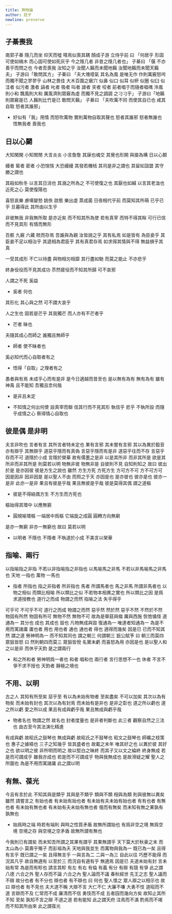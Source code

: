 ```yaml
---
title: 齊物論
author: 莊子
newline: preserve
---
```


## 子綦喪我

南郭子綦
隱几而坐
仰天而噓
嗒焉似喪其耦
顏成子游
立侍乎前 曰
「何居乎
  形固可使如槁木
  而心固可使如死灰乎
  今之隱几者
  非昔之隱几者也」
子綦曰
「偃 不亦善乎而問之也
  今者吾喪我 汝知之乎
  汝聞人籟而未聞地籟
  汝聞地籟而未聞天籟夫」
子游曰「敢問其方」
子綦曰
「夫大塊噫氣 其名為風
  是唯无作
  作則萬竅怒呺
  而獨不聞之翏翏乎
  山林之畏佳
  大木百圍之竅穴
  似鼻 似口
  似耳 似枅
  似圈 似臼
  似洼者 似污者
  激者 謞者
  叱者 吸者
  叫者 譹者
  宎者 咬者
  前者唱于而隨者唱喁
  泠風則小和
  飄風則大和
  厲風濟則眾竅為虛
  而獨不見之調調 之刁刁乎」
子游曰「地籟則眾竅是已 人籟則比竹是已 敢問天籟」
子綦曰
「夫吹萬不同
  而使其自已也
  咸其自取 怒者其誰邪」

- 好似有「我」用情
  而怒吹萬物
  實則萬物自取其聲也
  怒者其誰邪
  怒者無誰也
  悟無我者 喪我也

## 日以心鬭

大知閑閑 小知閒閒
大言炎炎 小言詹詹
其寐也魂交
其覺也形開
與接為構 日以心鬭

縵者 窖者 密者
小恐惴惴 大恐縵縵
其發若機栝 其司是非之謂也
其留如詛盟 其守勝之謂也

其殺如秋冬   以言其日消也
其溺之所為之 不可使復之也
其厭也如緘   以言其老洫也
近死之心     莫使復陽也

喜怒哀樂 慮嘆變慹
姚佚 啟態
樂出虛 蒸成菌
日夜相代乎前
而莫知其所萌
已乎已乎
旦暮得此
其所由以生乎

非彼無我 非我無所取
是亦近矣 而不知其所為使
若有真宰 而特不得其眹
可行已信 而不見其形
有情而無形

百骸 九竅 六藏
賅而存焉 吾誰與為親
汝皆說之乎 其有私焉
如是皆有
為臣妾乎 其臣妾不足以相治乎
其遞相為君臣乎 其有真君存焉
如求得其情與不得 無益損乎其真

一受其成形 不亡以待盡
與物相刃相靡
其行盡如馳
而莫之能止
不亦悲乎

終身役役而不見其成功
苶然疲役而不知其所歸
可不哀邪

人謂之不死 奚益

- 奚者 何也

其形化 其心與之然
可不謂大哀乎

人之生也
固若是芒乎
其我獨芒
而人亦有不芒者乎

- 芒者 昧也

夫隨其成心而師之
誰獨且無師乎

- 師者 使不昧者也

奚必知代而心自取者有之

- 悟得「自取」之理者有之

愚者與有焉
未成乎心而有是非
是今日適越而昔至也
是以無有為有
無有為有
雖有神禹 且不能知
吾獨且柰何哉

- 是非且未定

- 不知情之何出何使
  設真宰而聯 信其行而不見其形
  執信乎 悲乎
  不執所設 而隨乎成情之心
  察得情心自取也

## 彼是偶 是非明

夫言非吹也
言者有言 其所言者特未定也
果有言邪 其未嘗有言邪
其以為異於鷇音
亦有辯乎
其無辯乎
道惡乎隱而有真偽
言惡乎隱而有是非
道惡乎往而不存
言惡乎存而不可
道隱於小成
言隱於榮華
故有儒墨之是非
以是其所非
而非其所是
欲是其所非而非其所是
則莫若以明
物無非彼
物無非是
自彼則不見
自知則知之
故曰 彼出於是 是亦因彼
彼是方生之說也
雖然
方生方死
方死方生
方可方不可
方不可方可
因是因非
因非因是
是以聖人不由 而照之于天 亦因是也
是亦彼也
彼亦是也
彼亦一是非
此亦一是非
果且有彼是乎哉
果且無彼是乎哉
彼是莫得其偶 謂之道樞

- 彼是不得結偶方生
  不方生而方死也

樞始得其環中 以應無窮

- 圓規喻環樞
  一端居中爲樞 它端旋之成圓
  圓轉方向無窮

是亦一無窮
非亦一無窮也
故曰 莫若以明

- 以明者 不隱也
  不隱者
  不執道於小成 不美言以榮華

## 指喻、兩行

以指喻指之非指 不若以非指喻指之非指也
以馬喻馬之非馬 不若以非馬喻馬之非馬也
天地 一指也
萬物 一馬也

- 指者 所指也
  指之非指者 所非指也
  馬者 所謂馬者也
  馬之非馬 所謂非馬者也
  以物之相似 而類比相喻
  所以類比之似
  不若物本相異之實也
  所以類比之因
  是爲求道授教也
  道行之而成 物謂之而然
  指喻之法 失乎得乎

可乎可
不可乎不可
道行之而成
物謂之而然
惡乎然 然於然
惡乎不然 不然於不然
物固有所然 物固有所可
無物不然 無物不可
故為是舉莛與楹 厲與西施
恢恑憰怪 道通為一
其分也 成也
其成也 毀也
凡物無成與毀 復通為一
唯達者知通為一
為是不用而寓諸庸
庸也者 用也
用也者 通也
通也者 得也
適得而幾矣
因是已 已而不知其然 謂之道
勞神明為一 而不知其同也 謂之朝三
何謂朝三
狙公賦芧
曰 朝三而莫四
眾狙皆怒
曰 然則朝四而莫三
眾狙皆悅
名實未虧 而喜怒為用 亦因是也
是以聖人和之以是非
而休乎天鈞
是之謂兩行

- 和之所和者 勞神明爲一者也
  和者 唱和也
  兩行者 言行思想不一也
  休者 不言不爭不求不授也
  天鈞者 靜極之境也

## 不用、以明

古之人 其知有所至矣
惡乎至
有以為未始有物者 至矣盡矣 不可以加矣
其次以為有物矣 而未始有封也
其次以為有封焉 而未始有是非也
是非之彰也 道之所以虧也
道之所以虧 愛之所以成
果且有成與虧乎哉
果且無成與虧乎哉

- 物者名也 物謂之然 故名也
  封者度量也
  是非者判斷也
  此三者 觀察自然之三法也
  由古至今其法演化精進

有成與虧 故昭氏之鼓琴也
無成與虧 故昭氏之不鼓琴也
昭文之鼓琴也
師曠之枝策也
惠子之據梧也
三子之知幾乎
皆其盛者也 故載之末年
唯其好之也 以異於彼
其好之也 欲以明之彼
非所明而明之 故以堅白之昧終
而其子又以文之綸終 終身無成
若是而可謂成乎 雖我亦成也
若是而不可謂成乎 物與我無成也
是故滑疑之耀 聖人之所圖也
為是不用而寓諸庸 此之謂以明

## 有無、葆光

今且有言於此
不知其與是類乎
其與是不類乎
類與不類 相與為類 則與彼無以異矣
雖然 請嘗言之
有始也者 有未始有始也者 有未始有夫未始有始也者
有有也者
有無也者 有未始有無也者 有未始有夫未始有無也者
俄而有無矣 而未知有無之果孰有孰無也

- 始爲時之端
  時若有端則 與時之性質矛盾
  故無所謂始也
  有爲非空之境 無爲空境
  空境之存 與空境之空矛盾
  故無所謂有無也

今我則已有謂矣 而未知吾所謂之其果有謂乎 其果無謂乎
天下莫大於秋豪之末 而太山為小
莫壽乎殤子 而彭祖為夭
天地與我並生 而萬物與我為一
既已為一矣 且得有言乎
既已謂之一矣 且得無言乎
一與言為二 二與一為三
自此以往 巧歷不能得 而況其凡乎
故自無適有 以至於三 而況自有適有乎
無適焉 因是已
夫道未始有封 言未始有常 為是而有畛也
請言其畛
有左 有右
有倫 有義
有分 有辯
有競 有爭
此之謂八德
六合之外 聖人存而不論
六合之內 聖人論而不議
春秋經世 先王之志 聖人議而不辯
故分也者 有不分也
辯也者 有不辯也
曰 何也
聖人懷之 眾人辯之以相示也
故曰 辯也者 有不見也
夫大道不稱 大辯不言 大仁不仁 大廉不嗛 大勇不忮
道昭而不道 言辯而不及 仁常而不成 廉清而不信 勇忮而不成
五者园而幾向方矣
故知止其所不知 至矣
孰知不言之辯 不道之道
若有能知 此之謂天府
注焉而不滿 酌焉而不竭
而不知其所由來 此之謂葆光
